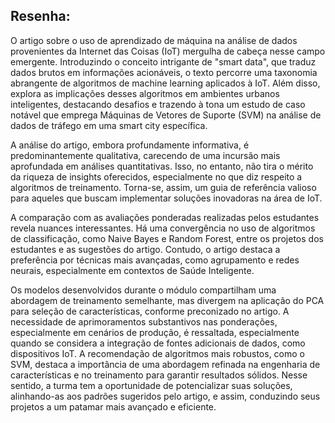 ## **Resenha:**

O artigo sobre o uso de aprendizado de máquina na análise de dados provenientes da Internet das Coisas (IoT) mergulha de cabeça nesse campo emergente. Introduzindo o conceito intrigante de "smart data", que traduz dados brutos em informações acionáveis, o texto percorre uma taxonomia abrangente de algoritmos de machine learning aplicados à IoT. Além disso, explora as implicações desses algoritmos em ambientes urbanos inteligentes, destacando desafios e trazendo à tona um estudo de caso notável que emprega Máquinas de Vetores de Suporte (SVM) na análise de dados de tráfego em uma smart city específica.

A análise do artigo, embora profundamente informativa, é predominantemente qualitativa, carecendo de uma incursão mais aprofundada em análises quantitativas. Isso, no entanto, não tira o mérito da riqueza de insights oferecidos, especialmente no que diz respeito a algoritmos de treinamento. Torna-se, assim, um guia de referência valioso para aqueles que buscam implementar soluções inovadoras na área de IoT.

A comparação com as avaliações ponderadas realizadas pelos estudantes revela nuances interessantes. Há uma convergência no uso de algoritmos de classificação, como Naive Bayes e Random Forest, entre os projetos dos estudantes e as sugestões do artigo. Contudo, o artigo destaca a preferência por técnicas mais avançadas, como agrupamento e redes neurais, especialmente em contextos de Saúde Inteligente.

Os modelos desenvolvidos durante o módulo compartilham uma abordagem de treinamento semelhante, mas divergem na aplicação do PCA para seleção de características, conforme preconizado no artigo. A necessidade de aprimoramentos substantivos nas ponderações, especialmente em cenários de produção, é ressaltada, especialmente quando se considera a integração de fontes adicionais de dados, como dispositivos IoT. A recomendação de algoritmos mais robustos, como o SVM, destaca a importância de uma abordagem refinada na engenharia de características e no treinamento para garantir resultados sólidos. Nesse sentido, a turma tem a oportunidade de potencializar suas soluções, alinhando-as aos padrões sugeridos pelo artigo, e assim, conduzindo seus projetos a um patamar mais avançado e eficiente.
